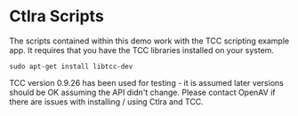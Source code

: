 Ctlra Scripts
=============

The scripts contained within this demo work with the
TCC scripting example app. It requires that you have
the TCC libraries installed on your system.

```
sudo apt-get install libtcc-dev
```

TCC version 0.9.26 has been used for testing - it is assumed later versions
should be OK assuming the API didn't change. Please contact OpenAV if there
are issues with installing / using Ctlra and TCC.
